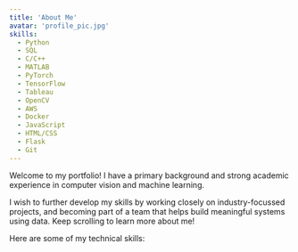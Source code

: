 ```yaml
---
title: 'About Me'
avatar: 'profile_pic.jpg'
skills:
  - Python
  - SQL
  - C/C++
  - MATLAB
  - PyTorch
  - TensorFlow
  - Tableau
  - OpenCV
  - AWS
  - Docker
  - JavaScript
  - HTML/CSS
  - Flask
  - Git
---
```


<!-- Hello! Interestingly, I got introduced to programming in my freshman year at [Birla Institute Of Technology,  Mesra](https://www.bitmesra.ac.in/) where I completed my Bachelors in Computer Science and Engineering (2016-2020) with [86.3% aggregate](https://drive.google.com/file/d/1G4UBPBP0mvWZLRdkF_EcpmKKGp7_OA8U/view?usp=sharing).

I'm currently working as a developer for **Bell Canada** in the Amdocs Digital Delivery unit. My responsibilty includes Java/Spring based microservices development & testing. 

I'm also an [Innovation Agent](https://drive.google.com/file/d/117KS9QnDrcg7dllcAzGz_b7qQPgR3pGs/view?usp=sharing) fostering the culture of creativity and innovation at Amdocs, India.

I have been awarded as Winner in [Innovation Nugget](https://drive.google.com/file/d/1PzTZkXlQV9ldZxqmBbbO94uIqrhSwvcq/view?usp=sharing), Creativity Jam, [Design Thinking Hackathon](https://drive.google.com/file/d/1hXCATvKwzHCvctHtElsqFg5YIqabz22O/view?usp=sharing) and Runners-Up in [Project ICE Fair](https://drive.google.com/file/d/1exB19OoQ5dzU2mg4qbdkNutA25TGBWV3/view?usp=sharing) by Amdocs.

Here is a list of the technologies that I'm familiar with! -->

Welcome to my portfolio! I have a primary background and strong academic experience in computer vision and machine learning.

I wish to further develop my skills by working closely on industry-focussed projects, and becoming part of a team that helps build meaningful systems using data. Keep scrolling to learn more about me!

<!-- and the one thing where even state-of-the-art models fail essentially boils down to is data. Without clean data, there is simply no learning, and I'm trying to focus more on data pre-processing techniques on one hand while also working closely with ML/DL algorithms as part of my research at Virginia Tech.  -->

Here are some of my technical skills: